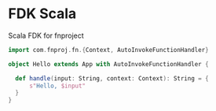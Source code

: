 # FDK Scala

Scala FDK for fnproject

```scala
import com.fnproj.fn.{Context, AutoInvokeFunctionHandler}

object Hello extends App with AutoInvokeFunctionHandler {

  def handle(input: String, context: Context): String = {
      s"Hello, $input"
  }
}
```
